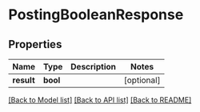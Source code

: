 # PostingBooleanResponse

## Properties
Name | Type | Description | Notes
------------ | ------------- | ------------- | -------------
**result** | **bool** |  | [optional] 

[[Back to Model list]](../README.md#documentation-for-models) [[Back to API list]](../README.md#documentation-for-api-endpoints) [[Back to README]](../README.md)


